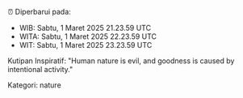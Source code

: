⏰ Diperbarui pada:
- WIB: Sabtu, 1 Maret 2025 21.23.59 UTC
- WITA: Sabtu, 1 Maret 2025 22.23.59 UTC
- WIT: Sabtu, 1 Maret 2025 23.23.59 UTC

Kutipan Inspiratif:
"Human nature is evil, and goodness is caused by intentional activity."


Kategori: nature

